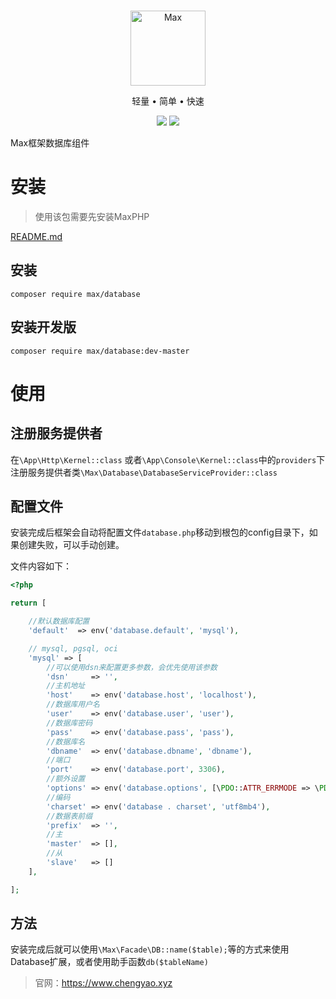 <br>

<p align="center">
<img src="https://raw.githubusercontent.com/topyao/max/master/public/favicon.ico" width="120" alt="Max">
</p>

<p align="center">轻量 • 简单 • 快速</p>

<p align="center">
<img src="https://img.shields.io/badge/php-%3E%3D7.4-brightgreen">
<img src="https://img.shields.io/badge/license-apache%202-blue">
</p>

Max框架数据库组件

# 安装

> 使用该包需要先安装MaxPHP

<a href="https://github.com/topyao/max/blob/master/README.md">README.md</a>

## 安装

```shell
composer require max/database
```

## 安装开发版

```shell
composer require max/database:dev-master
```

# 使用

## 注册服务提供者

在`\App\Http\Kernel::class` 或者`\App\Console\Kernel::class`中的`providers`下注册服务提供者类`\Max\Database\DatabaseServiceProvider::class`

## 配置文件

安装完成后框架会自动将配置文件`database.php`移动到根包的config目录下，如果创建失败，可以手动创建。

文件内容如下：

```php
<?php

return [

    //默认数据库配置
    'default'  => env('database.default', 'mysql'),

    // mysql, pgsql, oci
    'mysql' => [
        //可以使用dsn来配置更多参数，会优先使用该参数
        'dsn'     => '',
        //主机地址
        'host'    => env('database.host', 'localhost'),
        //数据库用户名
        'user'    => env('database.user', 'user'),
        //数据库密码
        'pass'    => env('database.pass', 'pass'),
        //数据库名
        'dbname'  => env('database.dbname', 'dbname'),
        //端口
        'port'    => env('database.port', 3306),
        //额外设置
        'options' => env('database.options', [\PDO::ATTR_ERRMODE => \PDO::ERRMODE_EXCEPTION]),
        //编码
        'charset' => env('database . charset', 'utf8mb4'),
        //数据表前缀
        'prefix'  => '',
        //主
        'master'  => [],
        //从
        'slave'   => []
    ],

];

```

## 方法

安装完成后就可以使用`\Max\Facade\DB::name($table);`等的方式来使用Database扩展，或者使用助手函数`db($tableName)`

> 官网：https://www.chengyao.xyz
